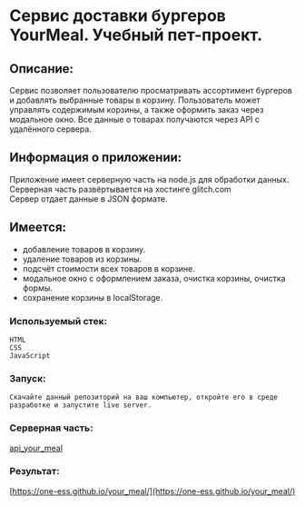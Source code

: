 # Сервис доставки бургеров YourMeal. Учебный пет-проект.

## Описание:

Сервис позволяет пользователю просматривать ассортимент бургеров
и добавлять выбранные товары в корзину.
Пользователь может управлять содержимым корзины,
а также оформить заказ через модальное окно.
Все данные о товарах получаются через API с удалённого сервера.

## Информация о приложении:

Приложение имеет серверную часть на node.js для обработки данных.  
Серверная часть развёртывается на хостинге glitch.com  
Сервер отдает данные в JSON формате.

## Имеется:

- добавление товаров в корзину.
- удаление товаров из корзины.
- подсчёт стоимости всех товаров в корзине.
- модальное окно с оформлением заказа, очистка корзины, очистка формы.
- сохранение корзины в localStorage.

### Используемый стек:

    HTML
    CSS
    JavaScript

### Запуск:

    Скачайте данный репозиторий на ваш компьютер, откройте его в среде разработке и запустите live server.

### Серверная часть:

[api_your_meal](https://github.com/one-ess/api_your_meal)

### Результат:

[https://one-ess.github.io/your_meal/](https://one-ess.github.io/your_meal/)
